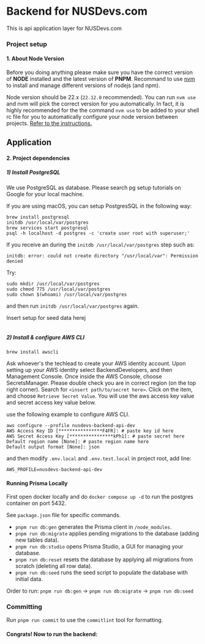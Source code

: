 # Backend for NUSDevs.com

This is api application layer for NUSDevs.com

### Project setup

#### 1. About Node Version

Before you doing anything please make sure you have the correct version of **NODE** installed and the latest version of **PNPM**. Recommand to use [nvm](https://github.com/nvm-sh/nvm) to install and manage different versions of nodejs (and npm).

Node version should be 22.x (`22.12.0` recommended). You can run `nvm use` and nvm will pick the correct version for you automatically. In fact, it is highly recommended for the the command `nvm use` to be added to your shell rc file for you to automatically configure your node version between projects. [Refer to the instructions.](https://github.com/nvm-sh/nvm?tab=readme-ov-file#calling-nvm-use-automatically-in-a-directory-with-a-nvmrc-file)

## Application

#### 2. Project dependencies

##### 1) Install PostgreSQL

We use PostgreSQL as database. Please search pg setup tutorials on Google for your local machine.

If you are using macOS, you can setup PostgresSQL in the following way:

```
brew install postgresql
initdb /usr/local/var/postgres
brew services start postgresql
psql -h localhost -d postgres -c 'create user root with superuser;'
```

If you receive an during the `initdb /usr/local/var/postgres` step such as:

`initdb: error: could not create directory "/usr/local/var": Permission denied`

Try:

```
sudo mkdir /usr/local/var/postgres
sudo chmod 775 /usr/local/var/postgres
sudo chown $(whoami) /usr/local/var/postgres
```

and then run `initdb /usr/local/var/postgres` again.

Insert setup for seed data herej

```

```

##### 2) Install & configure AWS CLI

```
brew install awscli
```

Ask whoever's the techlead to create your AWS identity account. Upon setting up your
AWS identity select BackendDevelopers, and then Management Console. Once inside
the AWS Console, choose SecretsManager. Please double check you are in correct
region (on the top right corner). Search for `<insert path/to/secret here>`.
Click on the item, and choose `Retrieve Secret Value`.
You will use the aws access key value and secret access key value below.

use the following example to configure AWS CLI.

```
aws configure --profile nusdevs-backend-api-dev
AWS Access Key ID [****************F4FR]: # paste key id here
AWS Secret Access Key [****************kPh1]: # paste secret here
Default region name [None]: # paste region name here
Default output format [None]: json
```

and then modify `.env.local` and `.env.test.local` in project root, add line:

```
AWS_PROFILE=nusdevs-backend-api-dev
```

#### Running Prisma Locally

First open docker locally and do `docker compose up -d` to run the postgres container on port 5432.

See `package.json` file for specific commands.

- `pnpm run db:gen` generates the Prisma client in `/node_modules`.
- `pnpm run db:migrate` applies pending migrations to the database (adding new tables data).
- `pnpm run db:studio` opens Prisma Studio, a GUI for managing your database.
- `pnpm run db:reset` resets the database by applying all migrations from scratch (deleting all row data).
- `pnpm run db:seed` runs the seed script to populate the database with initial data.

Order to run:
`pnpm run db:gen` -> `pnpm run db:migrate` -> `pnpm run db:seed`

### Committing

Run `pnpm run commit` to use the `commitlint` tool for formatting.

#### Congrats! Now to run the backend:
